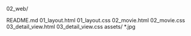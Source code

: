 02_web/

README.md
01_layout.html
01_layout.css
02_movie.html
02_movie.css
03_detail_view.html
03_detail_view.css
assets/
*.jpg

